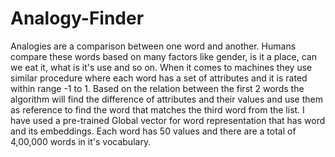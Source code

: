 # Analogy-Finder
Analogies are a comparison between one word and another. Humans compare these words based on many factors like gender, is it a place, can we eat it, what is it's use and so on.
When it comes to machines they use similar procedure where each word has a set of attributes and it is rated within range -1 to 1.
Based on the relation between the first 2 words the algorithm will find the difference of attributes and their values and use them as reference to find the word that matches the third word from the list.
I have used a pre-trained Global vector for word representation that has word and its embeddings. Each word has 50 values and there are a total of 4,00,000 words in it's vocabulary.
